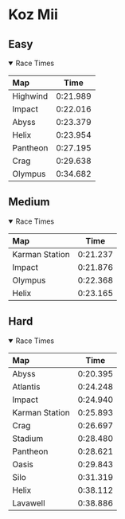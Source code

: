 # Koz Mii
## Easy
<details open>
<summary>Race Times</summary>

| Map      | Time  |
| :------------- | :-----: |
| Highwind              | 0:21.989 |
| Impact              | 0:22.016 |
| Abyss              | 0:23.379 |
| Helix              | 0:23.954 |
| Pantheon              | 0:27.195 |
| Crag              | 0:29.638 |
| Olympus              | 0:34.682 |

</details>

## Medium
<details open>
<summary>Race Times</summary>

| Map      | Time  |
| :------------- | :-----: |
| Karman Station              | 0:21.237 |
| Impact              | 0:21.876 |
| Olympus              | 0:22.368 |
| Helix              | 0:23.165 |

</details>

## Hard
<details open>
<summary>Race Times</summary>

| Map      | Time  |
| :------------- | :-----: |
| Abyss              | 0:20.395 |
| Atlantis              | 0:24.248 |
| Impact              | 0:24.940 |
| Karman Station              | 0:25.893 |
| Crag              | 0:26.697 |
| Stadium              | 0:28.480 |
| Pantheon              | 0:28.621 |
| Oasis              | 0:29.843 |
| Silo              | 0:31.319 |
| Helix              | 0:38.112 |
| Lavawell              | 0:38.886 |

</details>
